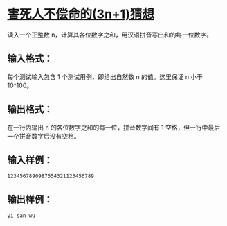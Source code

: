 # [害死人不偿命的(3n+1)猜想](https://pintia.cn/problem-sets/994805260223102976/problems/994805325918486528)

读入一个正整数 n，计算其各位数字之和，用汉语拼音写出和的每一位数字。

## 输入格式：

每个测试输入包含 1 个测试用例，即给出自然数 n 的值。这里保证 n 小于 10^100。

## 输出格式：

在一行内输出 n 的各位数字之和的每一位，拼音数字间有 1 空格，但一行中最后一个拼音数字后没有空格。

## 输入样例：

    1234567890987654321123456789

## 输出样例：

    yi san wu